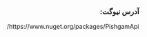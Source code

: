 ﻿<div dir="rtl">
<summary><h3 style="display: inline-block;">آدرس نیوگت:</h3></summary>
https://www.nuget.org/packages/PishgamApi/
</div>